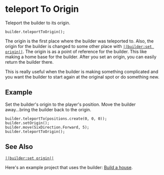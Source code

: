 # teleport To Origin

Teleport the builder to its origin.

```sig
builder.teleportToOrigin();
```

The origin is the first place where the builder was teleported to. Also, the origin for the builder is changed to some other place with [`||builder:set origin||`](/reference/bulder/set-origin). The origin is as a point of reference for the builder. This like making a home base for the builder. After you set an origin, you can easily return the builder there.

This is really useful when the builder is making something complicated and you want the builder to start again at the original spot or do something new.

## Example

Set the builder's origin to the player's position. Move the builder away...bring the builder back to the origin.

```blocks
builder.teleportTo(positions.create(0, 0, 0));
builder.setOrigin();
builder.move(SixDirection.Forward, 5);
builder.teleportToOrigin();
```

## See Also

[`||builder:set origin||`](/reference/builder/set-origin)

Here's an example project that uses the builder: [Build a house](/examples/house-builder).